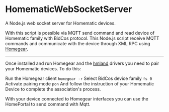 # HomematicWebSocketServer
A Node.js web socket server for Homematic devices.

With this script is possible via MQTT send command and read device of Homematic family with BidCos protocol.
This Node.js script receive MQTT commands and communicate with the device through XML RPC using [Homegear](https://github.com/Homegear/Homegear). 

---

Once installed and run Homegear and the [hmland](https://git.zerfleddert.de/cgi-bin/gitweb.cgi/hmcfgusb) drivers you need to pair your Homematic devices. To do this:

Run the Homegear client
`homegear -r`
Select BidCos device family
`fs 0`
Activate pairing mode
`pon`
And follow the instruction of your Homematic Device to complete the association's process.

With your device connected to Homegear interfaces you can use the HomePortal to send command with Mqtt.
